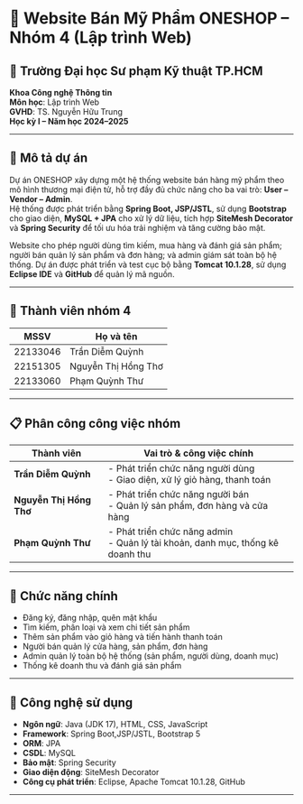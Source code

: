 # 💄 Website Bán Mỹ Phẩm ONESHOP – Nhóm 4 (Lập trình Web)

## 🏫 Trường Đại học Sư phạm Kỹ thuật TP.HCM  
**Khoa Công nghệ Thông tin**  
**Môn học**: Lập trình Web  
**GVHD**: TS. Nguyễn Hữu Trung  
**Học kỳ I – Năm học 2024–2025**

---

## 📌 Mô tả dự án

Dự án ONESHOP xây dựng một hệ thống website bán hàng mỹ phẩm theo mô hình thương mại điện tử, hỗ trợ đầy đủ chức năng cho ba vai trò: **User – Vendor – Admin**.  
Hệ thống được phát triển bằng **Spring Boot, JSP/JSTL**, sử dụng **Bootstrap** cho giao diện, **MySQL + JPA** cho xử lý dữ liệu, tích hợp **SiteMesh Decorator** và **Spring Security** để tối ưu hóa trải nghiệm và tăng cường bảo mật.

Website cho phép người dùng tìm kiếm, mua hàng và đánh giá sản phẩm; người bán quản lý sản phẩm và đơn hàng; và admin giám sát toàn bộ hệ thống. Dự án được phát triển và test cục bộ bằng **Tomcat 10.1.28**, sử dụng **Eclipse IDE** và **GitHub** để quản lý mã nguồn.

---

## 🧩 Thành viên nhóm 4

| MSSV      | Họ và tên               |
|-----------|-------------------------|
| 22133046  | Trần Diễm Quỳnh         |
| 22151305  | Nguyễn Thị Hồng Thơ     |
| 22133060  | Phạm Quỳnh Thư          |

---

## 📋 Phân công công việc nhóm

| Thành viên             | Vai trò & công việc chính                                                             |
|------------------------|----------------------------------------------------------------------------------------|
| **Trần Diễm Quỳnh**    | - Phát triển chức năng người dùng<br>- Giao diện, xử lý giỏ hàng, thanh toán         |
| **Nguyễn Thị Hồng Thơ**| - Phát triển chức năng người bán<br>- Quản lý sản phẩm, đơn hàng và cửa hàng          |
| **Phạm Quỳnh Thư**     | - Phát triển chức năng admin<br>- Quản lý tài khoản, danh mục, thống kê doanh thu     |

---

## 🧠 Chức năng chính

- Đăng ký, đăng nhập, quên mật khẩu
- Tìm kiếm, phân loại và xem chi tiết sản phẩm
- Thêm sản phẩm vào giỏ hàng và tiến hành thanh toán
- Người bán quản lý cửa hàng, sản phẩm, đơn hàng
- Admin quản lý toàn bộ hệ thống (sản phẩm, người dùng, doanh mục)
- Thống kê doanh thu và đánh giá sản phẩm

---

## 🔧 Công nghệ sử dụng

- **Ngôn ngữ**: Java (JDK 17), HTML, CSS, JavaScript  
- **Framework**: Spring Boot,JSP/JSTL, Bootstrap 5  
- **ORM**: JPA  
- **CSDL**: MySQL  
- **Bảo mật**: Spring Security  
- **Giao diện động**: SiteMesh Decorator  
- **Công cụ phát triển**: Eclipse, Apache Tomcat 10.1.28, GitHub  

---

